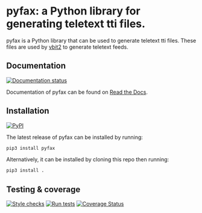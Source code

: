 # pyfax: a Python library for generating teletext tti files.

pyfax is a Python library that can be used to generate teletext tti files.
These files are used by [vbit2](https://github.com/peterkvt80/vbit2) to
generate teletext feeds.

## Documentation 
[![Documentation status](https://readthedocs.org/projects/pyfax/badge/?version=latest)](https://pyfax.readthedocs.io/en/latest/?badge=latest)

Documentation of pyfax can be found on [Read the Docs](https://pyfax.readthedocs.io/en/latest/).

## Installation
[![PyPI](https://img.shields.io/pypi/v/pyfax?color=blue&label=PyPI&logo=pypi&logoColor=white)](https://pypi.org/project/pyfax/)

The latest release of pyfax can be installed by running:

```bash
pip3 install pyfax
```

Alternatively, it can be installed by cloning this repo then running:

```bash
pip3 install .
```

## Testing & coverage
[![Style checks](https://github.com/mscroggs/pyfax/actions/workflows/style-checks.yml/badge.svg)](https://github.com/mscroggs/pyfax/actions)
[![Run tests](https://github.com/mscroggs/pyfax/actions/workflows/run-tests.yml/badge.svg)](https://github.com/mscroggs/pyfax/actions)
[![Coverage Status](https://coveralls.io/repos/github/mscroggs/pyfax/badge.svg?branch=main)](https://coveralls.io/github/mscroggs/pyfax?branch=main)
